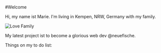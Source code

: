 #Welcome


Hi, my name ist Marie. I'm living in Kempen, NRW, Germany with my family. 


![Love Family](https://niederrhein-tourismus.de/wp-content/uploads/2016/12/Peterstra%C3%9Fe-683x1024.jpg)

My latest project ist to become a glorious web dev @neuefische. 

Things on my to do list:


